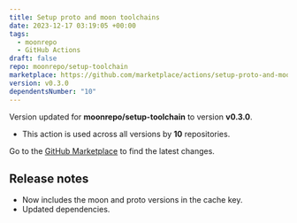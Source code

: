 ```yaml
---
title: Setup proto and moon toolchains
date: 2023-12-17 03:19:05 +00:00
tags:
  - moonrepo
  - GitHub Actions
draft: false
repo: moonrepo/setup-toolchain
marketplace: https://github.com/marketplace/actions/setup-proto-and-moon-toolchains
version: v0.3.0
dependentsNumber: "10"
---
```



Version updated for **moonrepo/setup-toolchain** to version **v0.3.0**.
- This action is used across all versions by **10** repositories.

Go to the [GitHub Marketplace](https://github.com/marketplace/actions/setup-proto-and-moon-toolchains) to find the latest changes.

## Release notes

- Now includes the moon and proto versions in the cache key.
- Updated dependencies.

